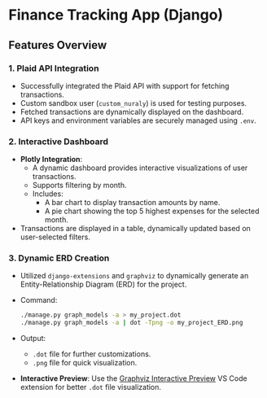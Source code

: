 # Finance Tracking App (Django)

## Features Overview

### 1. **Plaid API Integration**

- Successfully integrated the Plaid API with support for fetching transactions.
- Custom sandbox user (`custom_nuraly`) is used for testing purposes.
- Fetched transactions are dynamically displayed on the dashboard.
- API keys and environment variables are securely managed using `.env`.

### 2. **Interactive Dashboard**

- **Plotly Integration**:
  - A dynamic dashboard provides interactive visualizations of user transactions.
  - Supports filtering by month.
  - Includes:
    - A bar chart to display transaction amounts by name.
    - A pie chart showing the top 5 highest expenses for the selected month.
- Transactions are displayed in a table, dynamically updated based on user-selected filters.

### 3. **Dynamic ERD Creation**

- Utilized `django-extensions` and `graphviz` to dynamically generate an Entity-Relationship Diagram (ERD) for the project.
- Command:

     ```bash or zsh
     ./manage.py graph_models -a > my_project.dot
     ./manage.py graph_models -a | dot -Tpng -o my_project_ERD.png
     ```

- Output:
  - `.dot` file for further customizations.
  - `.png` file for quick visualization.
- **Interactive Preview**: Use the [Graphviz Interactive Preview](https://marketplace.visualstudio.com/items?itemName=EFanZh.graphviz-preview) VS Code extension for better `.dot` file visualization.

